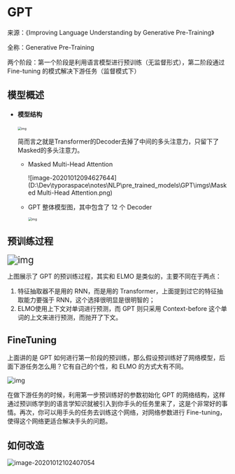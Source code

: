 # GPT

来源：《Improving Language Understanding by Generative Pre-Training》

全称：Generative Pre-Training

两个阶段：第一个阶段是利用语言模型进行预训练（无监督形式），第二阶段通过 Fine-tuning 的模式解决下游任务（监督模式下）



## 模型概述

+ #### 模型结构

  <img src="D:\Dev\typoraspace\notes\NLP\pre_trained_models\GPT\imgs\模型结构.png" alt="img" style="zoom:50%;" />

  简而言之就是Transformer的Decoder去掉了中间的多头注意力，只留下了Masked的多头注意力。

  + Masked Multi-Head Attention

    ![image-20201012094627644](D:\Dev\typoraspace\notes\NLP\pre_trained_models\GPT\imgs\Masked Multi-Head Attention.png)

  + GPT 整体模型图，其中包含了 12 个 Decoder
  
    <img src="D:\Dev\typoraspace\notes\NLP\pre_trained_models\GPT\imgs\GPT整体结构图.png" alt="img" style="zoom:50%;" />
## 预训练过程
<img src="D:\Dev\typoraspace\notes\NLP\pre_trained_models\GPT\imgs\模型结构2.png" alt="img" style="zoom:150%;" />

上图展示了 GPT 的预训练过程，其实和 ELMO 是类似的，主要不同在于两点： 

1. 特征抽取器不是用的 RNN，而是用的 Transformer，上面提到过它的特征抽取能力要强于 RNN，这个选择很明显是很明智的； 
2. ELMO使用上下文对单词进行预测，而 GPT 则只采用 Context-before 这个单词的上文来进行预测，而抛开了下文。 

## FineTuning

上面讲的是 GPT 如何进行第一阶段的预训练，那么假设预训练好了网络模型，后面下游任务怎么用？它有自己的个性，和 ELMO 的方式大有不同。 

![img](D:\Dev\typoraspace\notes\NLP\pre_trained_models\GPT\imgs\如何使用GPT.png)

在做下游任务的时候，利用第一步预训练好的参数初始化 GPT 的网络结构，这样通过预训练学到的语言学知识就被引入到你手头的任务里来了，这是个非常好的事情。再次，你可以用手头的任务去训练这个网络，对网络参数进行 Fine-tuning，使得这个网络更适合解决手头的问题。



## 如何改造

![image-20201012102407054](D:\Dev\typoraspace\notes\NLP\pre_trained_models\GPT\imgs\改造.png)